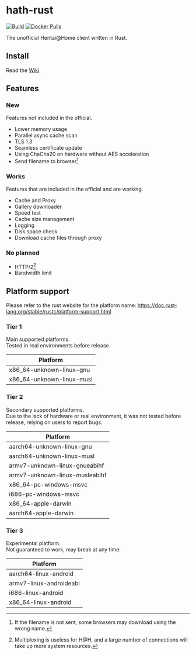 # hath-rust
[![Build](../../actions/workflows/build.yml/badge.svg)](../../actions/workflows/build.yml) [![Docker Pulls](https://img.shields.io/docker/pulls/james58899/hath-rust)](https://hub.docker.com/r/james58899/hath-rust)

The unofficial Hentai@Home client written in Rust.

## Install
Read the [Wiki](https://github.com/james58899/hath-rust/wiki/Install)

## Features
### New
Features not included in the official.
* Lower memory usage
* Parallel async cache scan
* TLS 1.3
* Seamless certificate update
* Using ChaCha20 on hardware without AES acceleration
* Send filename to browser[^filename]

### Works
Features that are included in the official and are working.
* Cache and Proxy
* Gallery downloader
* Speed test
* Cache size management
* Logging
* Disk space check
* Download cache files through proxy

### No planned
* HTTP/2[^h2]
* Bandwidth limit

## Platform support
Please refer to the rust website for the platform name: https://doc.rust-lang.org/stable/rustc/platform-support.html

### Tier 1
Main supported platforms.  
Tested in real environments before release.

|          Platform         |
| ------------------------- |
| x86_64-unknown-linux-gnu  |
| x86_64-unknown-linux-musl |

### Tier 2
Secondary supported platforms.  
Due to the lack of hardware or real environment, it was not tested before release, relying on users to report bugs.

|            Platform            |
| ------------------------------ |
| aarch64-unknown-linux-gnu      |
| aarch64-unknown-linux-musl     |
| armv7-unknown-linux-gnueabihf  |
| armv7-unknown-linux-musleabihf |
| x86_64-pc-windows-msvc         |
| i686-pc-windows-msvc           |
| x86_64-apple-darwin            |
| aarch64-apple-darwin           |

### Tier 3
Experimental platform.  
Not guaranteed to work, may break at any time.

|         Platform        |
| ----------------------- |
| aarch64-linux-android   |
| armv7-linux-androideabi |
| i686-linux-android      |
| x86_64-linux-android    |


[^h2]: Multiplexing is useless for H@H, and a large number of connections will take up more system resources.
[^filename]: If the filename is not sent, some browsers may download using the wrong name.